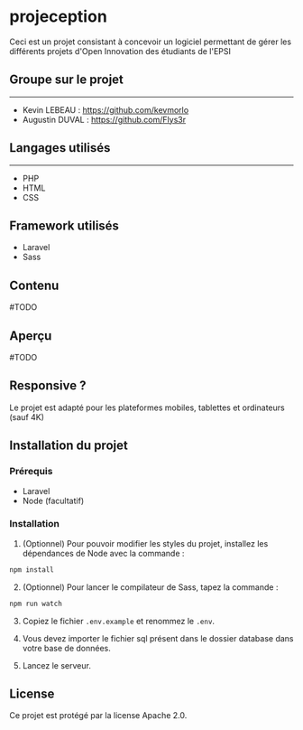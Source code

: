 # projeception

Ceci est un projet consistant à concevoir un logiciel permettant de gérer les différents projets d'Open Innovation des étudiants de l'EPSI

## Groupe sur le projet

----------------------------

- Kevin LEBEAU : <https://github.com/kevmorlo>
- Augustin DUVAL : <https://github.com/Flys3r>

## Langages utilisés

----------------------------

- PHP
- HTML
- CSS

## Framework utilisés

- Laravel
- Sass

## Contenu

#TODO

## Aperçu

#TODO

## Responsive ?

Le projet est adapté pour les plateformes mobiles, tablettes et ordinateurs (sauf 4K)

## Installation du projet

### Prérequis

- Laravel
- Node (facultatif)

### Installation

1. (Optionnel) Pour pouvoir modifier les styles du projet, installez les dépendances de Node avec la commande : 
```bash
npm install
```

2. (Optionnel) Pour lancer le compilateur de Sass, tapez la commande : 
```bash
npm run watch
```

3. Copiez le fichier ```.env.example``` et renommez le ```.env```.

4. Vous devez importer le fichier sql présent dans le dossier database dans votre base de données.

5. Lancez le serveur.

## License

Ce projet est protégé par la license Apache 2.0.
